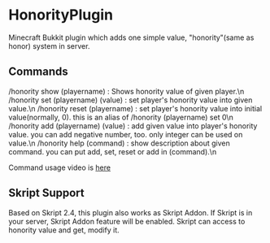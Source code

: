 # HonorityPlugin
Minecraft Bukkit plugin which adds one simple value, "honority"(same as honor) system in server.

## Commands
/honority show (playername) : Shows honority value of given player.\n
/honority set (playername) (value) : set player's honority value into given value.\n
/honority reset (playername) : set player's honority value into initial value(normally, 0). this is an alias of /honority (playername) set 0\n
/honority add (playername) (value) : add given value into player's honority value. you can add negative number, too. only integer can be used on value.\n
/honority help (command) : show description about given command. you can put add, set, reset or add in (command).\n

Command usage video is [here](https://www.youtube.com/watch?v=t0xNXX55Bhg)

## Skript Support
Based on Skript 2.4, this plugin also works as Skript Addon. If Skript is in your server, Skript Addon feature will be enabled.
Skript can access to honority value and get, modify it.
